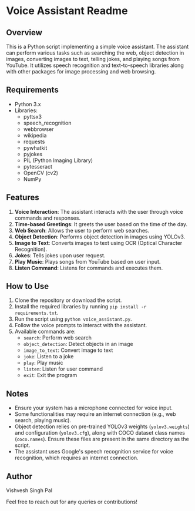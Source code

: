 # Voice Assistant Readme

## Overview
This is a Python script implementing a simple voice assistant. The assistant can perform various tasks such as searching the web, object detection in images, converting images to text, telling jokes, and playing songs from YouTube. It utilizes speech recognition and text-to-speech libraries along with other packages for image processing and web browsing.

## Requirements
- Python 3.x
- Libraries:
  - pyttsx3
  - speech_recognition
  - webbrowser
  - wikipedia
  - requests
  - pywhatkit
  - pyjokes
  - PIL (Python Imaging Library)
  - pytesseract
  - OpenCV (cv2)
  - NumPy

## Features
1. **Voice Interaction**: The assistant interacts with the user through voice commands and responses.
2. **Time-based Greetings**: It greets the user based on the time of the day.
3. **Web Search**: Allows the user to perform web searches.
4. **Object Detection**: Performs object detection in images using YOLOv3.
5. **Image to Text**: Converts images to text using OCR (Optical Character Recognition).
6. **Jokes**: Tells jokes upon user request.
7. **Play Music**: Plays songs from YouTube based on user input.
8. **Listen Command**: Listens for commands and executes them.

## How to Use
1. Clone the repository or download the script.
2. Install the required libraries by running `pip install -r requirements.txt`.
3. Run the script using `python voice_assistant.py`.
4. Follow the voice prompts to interact with the assistant.
5. Available commands are: 
   - `search`: Perform web search
   - `object_detection`: Detect objects in an image
   - `image_to_text`: Convert image to text
   - `joke`: Listen to a joke
   - `play`: Play music
   - `listen`: Listen for user command
   - `exit`: Exit the program

## Notes
- Ensure your system has a microphone connected for voice input.
- Some functionalities may require an internet connection (e.g., web search, playing music).
- Object detection relies on pre-trained YOLOv3 weights (`yolov3.weights`) and configuration (`yolov3.cfg`), along with COCO dataset class names (`coco.names`). Ensure these files are present in the same directory as the script.
- The assistant uses Google's speech recognition service for voice recognition, which requires an internet connection.

## Author
Vishvesh Singh Pal

Feel free to reach out for any queries or contributions!

